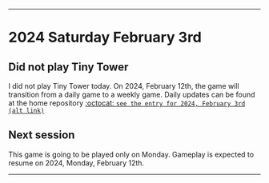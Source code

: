
***

# 2024 Saturday February 3rd

## Did not play Tiny Tower

I did not play Tiny Tower today. On 2024, February 12th, the game will transition from a daily game to a weekly game. Daily updates can be found at the home repository [:octocat: `see the entry for 2024, February 3rd`](https://github.com/seanpm2001/SeansLifeArchive_Images_TinyTower/tree/master/tiny%20tower/2024/02_February/03/) [`(alt link)`](/tiny%20tower/2024/02_February/03/)

## Next session

This game is going to be played only on Monday. Gameplay is expected to resume on 2024, Monday, February 12th.

***
